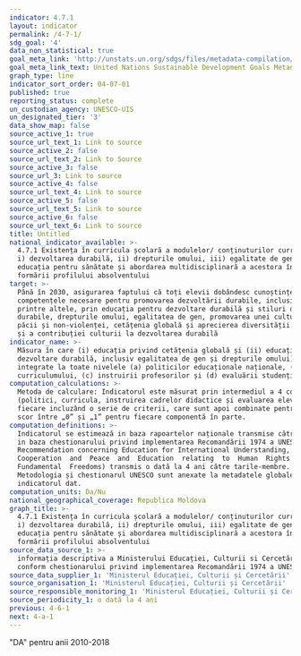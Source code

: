 ```yaml
---
indicator: 4.7.1
layout: indicator
permalink: /4-7-1/
sdg_goal: '4'
data_non_statistical: true
goal_meta_link: 'http://unstats.un.org/sdgs/files/metadata-compilation/Metadata-Goal-4.pdf'
goal_meta_link_text: United Nations Sustainable Development Goals Metadata (pdf 210kB)
graph_type: line
indicator_sort_order: 04-07-01
published: true
reporting_status: complete
un_custodian_agency: UNESCO-UIS
un_designated_tier: '3'
data_show_map: false
source_active_1: true
source_url_text_1: Link to source
source_active_2: false
source_url_text_2: Link to Source
source_active_3: false
source_url_3: Link to source
source_active_4: false
source_url_text_4: Link to source
source_active_5: false
source_url_text_5: Link to source
source_active_6: false
source_url_text_6: Link to source
title: Untitled
national_indicator_available: >-
  4.7.1 Existența în curricula școlară a modulelor/ conținuturilor curriculare:
  i) dezvoltarea durabilă, ii) drepturile omului, iii) egalitate de gen, iv)
  educația pentru sănătate și abordarea multidisciplinară a acestora în vederea
  formării profilului absolventului
target: >-
  Până în 2030, asigurarea faptului că toți elevii dobândesc cunoștințele și
  competențele necesare pentru promovarea dezvoltării durabile, inclusiv,
  printre altele, prin educația pentru dezvoltare durabilă și stiluri de viață
  durabile, drepturile omului, egalitatea de gen, promovarea unei culturi a
  păcii și non-violenței, cetățenia globală și aprecierea diversității culturale
  și a contribuției culturii la dezvoltarea durabilă
indicator_name: >-
  Măsura în care (i) educația privind cetățenia globală și (ii) educația pentru
  dezvoltare durabilă, inclusiv egalitatea de gen și drepturile omului) sunt
  integrate la toate nivelele (a) politicilor educaționale naționale, (b)
  curriculumului, (c) instruirii profesorilor și (d) evaluării studenților
computation_calculations: >-
  Metoda de calculare: Indicatorul este măsurat prin intermediul a 4 componente
  (politici, curricula, instruirea cadrelor didactice și evaluarea elevilor),
  fiecare incluzând o serie de criterii, care sunt apoi combinate pentru a da un
  scor între „0” și „1” pentru fiecare componentă în parte.
computation_definitions: >-
  Indicatorul se estimează in baza rapoartelor naționale transmise către UNESCO
  in baza chestionarului privind implementarea Recomandării 1974 a UNESCO (1974
  Recommendation concerning Education for International Understanding, 
  Cooperation  and  Peace  and  Education  relating  to  Human  Rights  and 
  Fundamental  Freedoms) transmis o dată la 4 ani către tarile-membre.
  Metodologia și chestionarul UNESCO sunt anexate la metadatele globale pentru
  indicatorul dat.
computation_units: Da/Nu
national_geographical_coverage: Republica Moldova
graph_title: >-
  4.7.1 Existența în curricula școlară a modulelor/ conținuturilor curriculare:
  i) dezvoltarea durabilă, ii) drepturile omului, iii) egalitate de gen, iv)
  educația pentru sănătate și abordarea multidisciplinară a acestora în vederea
  formării profilului absolventului
source_data_source_1: >-
  informația descriptiva a Ministerului Educației, Culturii si Cercetării,
  conform chestionarului privind implementarea Recomandării 1974 a UNESCO (1974)
source_data_supplier_1: 'Ministerul Educației, Culturii și Cercetării'
source_organisation_1: 'Ministerul Educației, Culturii și Cercetării'
source_responsible_monitoring_1: 'Ministerul Educației, Culturii și Cercetării'
source_periodicity_1: o dată la 4 ani
previous: 4-6-1
next: 4-a-1
---
```

"DA" pentru anii 2010-2018
